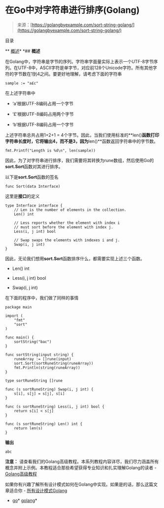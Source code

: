 <!--yml 

category: 未分类 

date: 2024-10-13 06:43:56 

--> 

# 在Go中对字符串进行排序(Golang) 

> 来源：[https://golangbyexample.com/sort-string-golang/](https://golangbyexample.com/sort-string-golang/) 

目录 

**   [概述](#Overview "Overview")*  *## **概述** 

在Golang中，字符串是字节的序列。字符串字面量实际上表示一个UTF-8字节序列。在UTF-8中，ASCII字符是单字节，对应前128个Unicode字符。所有其他字符的字节数在1到4之间。要更好地理解，请考虑下面的字符串 

```
sample := "a£c"
```

在上述字符串中 

+   ‘a’根据UTF-8编码占用一个字节 

+   ‘£’根据UTF-8编码占用两个字节 

+   ‘b’根据UTF-8编码占用一个字节 

上述字符串总共占用1+2+1 = 4个字节。因此，当我们使用标准的**len()**函数打印字符串长度时，它将输出4，而不是3，因为**len()**函数返回字符串中的字节数。 

```
fmt.Printf("Length is %d\n", len(sample))
```

因此，为了对字符串进行排序，我们需要将其转换为rune数组，然后使用Go的**sort.Sort**函数对其进行排序。 

以下是**sort.Sort**函数的签名 

```
func Sort(data Interface)
```

这里是**接口**的定义 

```
type Interface interface {
	// Len is the number of elements in the collection.
	Len() int

	// Less reports whether the element with index i
	// must sort before the element with index j.
	Less(i, j int) bool

	// Swap swaps the elements with indexes i and j.
	Swap(i, j int)
}
```

因此，无论我们想用**sort.Sort**函数排序什么，都需要实现上述三个函数。

+   Len() int 

+   Less(i, j int) bool 

+   Swap(i, j int) 

在下面的程序中，我们做了同样的事情 

```
package main

import (
	"fmt"
	"sort"
)

func main() {
	sortString("bac")
}

func sortString(input string) {
	runeArray := []rune(input)
	sort.Sort(sortRuneString(runeArray))
	fmt.Println(string(runeArray))
}

type sortRuneString []rune

func (s sortRuneString) Swap(i, j int) {
	s[i], s[j] = s[j], s[i]
}

func (s sortRuneString) Less(i, j int) bool {
	return s[i] < s[j]
}

func (s sortRuneString) Len() int {
	return len(s)
}
```

**输出** 

```
abc
```

**注意：** 请查看我们的Golang高级教程。本系列教程内容详尽，我们尽力涵盖所有概念并附上示例。本教程适合那些希望获得专业知识和扎实理解Golang的读者 - [Golang高级教程](https://golangbyexample.com/golang-comprehensive-tutorial/) 

如果你有兴趣了解所有设计模式如何在Golang中实现。如果是的话，那么这篇文章适合你 - [所有设计模式Golang](https://golangbyexample.com/all-design-patterns-golang/) 

+   [go](https://golangbyexample.com/tag/go/)*   [golang](https://golangbyexample.com/tag/golang/)* 
